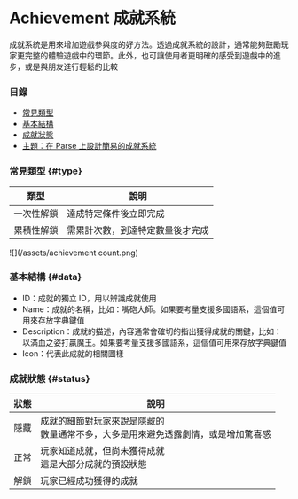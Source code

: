# Achievement 成就系統

成就系統是用來增加遊戲參與度的好方法。透過成就系統的設計，通常能夠鼓勵玩家更完整的體驗遊戲中的環節。此外，也可讓使用者更明確的感受到遊戲中的進步，或是與朋友進行輕鬆的比較

### 目錄

* [常見類型](#type)
* [基本結構](#data)
* [成就狀態](#status)
* [主題：在 Parse 上設計簡易的成就系統](achievement/parse-achievement-system.md)

### 常見類型 {#type}

| 類型 | 說明 |
| --- | --- |
| 一次性解鎖 | 達成特定條件後立即完成 |
| 累積性解鎖 | 需累計次數，到達特定數量後才完成 |

![](/assets/achievement count.png)

### 基本結構 {#data}

* ID：成就的獨立 ID，用以辨識成就使用
* Name：成就的名稱，比如：嘴砲大師。如果要考量支援多國語系，這個值可用來存放字典鍵值
* Description：成就的描述，內容通常會確切的指出獲得成就的關鍵，比如：以滿血之姿打贏魔王。如果要考量支援多國語系，這個值可用來存放字典鍵值
* Icon：代表此成就的相關圖樣

### 成就狀態 {#status}

| 狀態 | 說明 |
| --- | --- |
| 隱藏 | 成就的細節對玩家來說是隱藏的 <br> 數量通常不多，大多是用來避免透露劇情，或是增加驚喜感 |
| 正常 | 玩家知道成就，但尚未獲得成就 <br> 這是大部分成就的預設狀態 |
| 解鎖 | 玩家已經成功獲得的成就 |